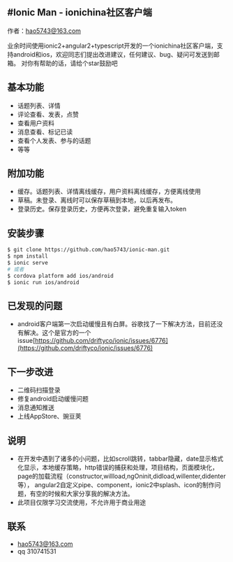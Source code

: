 #Ionic Man - ionichina社区客户端
-----
作者：hao5743@163.com

业余时间使用ionic2+angular2+typescript开发的一个ionichina社区客户端，支持android和ios，欢迎同志们提出改进建议，任何建议、bug、疑问可发送到邮箱。
对你有帮助的话，请给个star鼓励吧

## 基本功能
* 话题列表、详情
* 评论查看、发表，点赞
* 查看用户资料
* 消息查看、标记已读
* 查看个人发表、参与的话题
* 等等

## 附加功能

* 缓存。话题列表、详情离线缓存，用户资料离线缓存，方便离线使用
* 草稿。未登录、离线时可以保存草稿到本地，以后再发布。
* 登录历史。保存登录历史，方便再次登录，避免重复输入token

## 安装步骤

```bash
$ git clone https://github.com/hao5743/ionic-man.git
$ npm install
$ ionic serve
# 或者
$ cordova platform add ios/android
$ ionic run ios/android
```

## 已发现的问题

* android客户端第一次启动缓慢且有白屏。谷歌找了一下解决方法，目前还没有解决。这个是官方的一个issue[https://github.com/driftyco/ionic/issues/6776](https://github.com/driftyco/ionic/issues/6776)

## 下一步改进

* 二维码扫描登录
* 修复android启动缓慢问题
* 消息通知推送
* 上线AppStore、豌豆荚

## 说明
* 在开发中遇到了诸多的小问题，比如scroll跳转，tabbar隐藏，date显示格式化显示，本地缓存策略，http错误的捕获和处理，项目结构，页面模块化，page的加载流程（constructor,willload,ngOninit,didload,willenter,didenter等），
angular2自定义pipe、component，ionic2中splash、icon的制作问题，有空的时候和大家分享我的解决方法。
* 此项目仅限学习交流使用，不允许用于商业用途

## 联系
* hao5743@163.com
* qq 310741531

